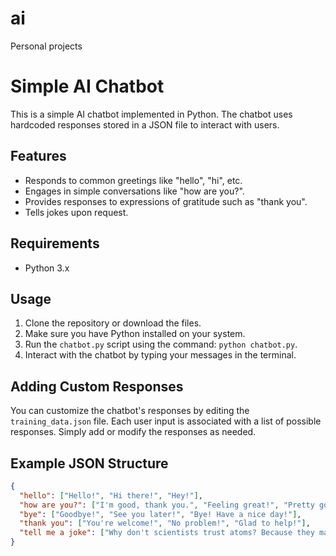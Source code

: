 # ai
Personal projects 
# Simple AI Chatbot

This is a simple AI chatbot implemented in Python. The chatbot uses hardcoded responses stored in a JSON file to interact with users.

## Features

- Responds to common greetings like "hello", "hi", etc.
- Engages in simple conversations like "how are you?".
- Provides responses to expressions of gratitude such as "thank you".
- Tells jokes upon request.

## Requirements

- Python 3.x

## Usage

1. Clone the repository or download the files.
2. Make sure you have Python installed on your system.
3. Run the `chatbot.py` script using the command: `python chatbot.py`.
4. Interact with the chatbot by typing your messages in the terminal.

## Adding Custom Responses

You can customize the chatbot's responses by editing the `training_data.json` file. Each user input is associated with a list of possible responses. Simply add or modify the responses as needed.

## Example JSON Structure

```json
{
  "hello": ["Hello!", "Hi there!", "Hey!"],
  "how are you?": ["I'm good, thank you.", "Feeling great!", "Pretty good."],
  "bye": ["Goodbye!", "See you later!", "Bye! Have a nice day!"],
  "thank you": ["You're welcome!", "No problem!", "Glad to help!"],
  "tell me a joke": ["Why don't scientists trust atoms? Because they make up everything!", "I told my wife she was drawing her eyebrows too high. She looked surprised."]
}

